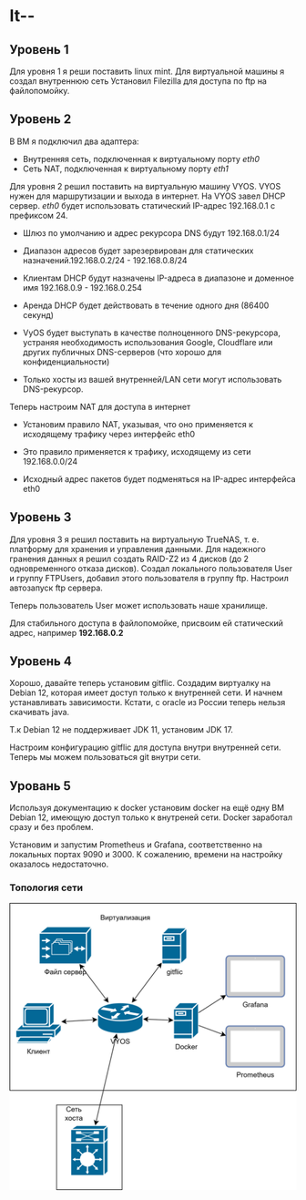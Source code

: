 # It--

## Уровень 1

Для уровня 1 я реши поставить linux mint. Для виртуальной машины я создал внутреннюю сеть Установил Filezilla для доступа по ftp на файлопомойку.

## Уровень 2

В ВМ я подключил два адаптера:

* Внутренняя сеть, подключенная к виртуальному порту *eth0*
* Сеть NAT, подключенная к виртуальному порту *eth1*

Для уровня 2 решил поставить на виртуальную машину VYOS. VYOS нужен для маршрутизации и выхода в интернет. На VYOS завел DHCP сервер. *eth0* будет использовать статический IP-адрес 192.168.0.1 с префиксом 24.

* Шлюз по умолчанию и адрес рекурсора DNS будут 192.168.0.1/24

* Диапазон адресов будет зарезервирован для статических назначений.192.168.0.2/24 - 192.168.0.8/24

* Клиентам DHCP будут назначены IP-адреса в диапазоне и доменное имя 192.168.0.9 - 192.168.0.254

* Аренда DHCP будет действовать в течение одного дня (86400 секунд)

* VyOS будет выступать в качестве полноценного DNS-рекурсора, устраняя необходимость использования Google, Cloudflare или других публичных DNS-серверов (что хорошо для конфиденциальности)

* Только хосты из вашей внутренней/LAN сети могут использовать DNS-рекурсор.

Теперь настроим NAT для доступа в интернет

* Установим правило NAT, указывая, что оно применяется к исходящему трафику через интерфейс eth0

* Это правило применяется к трафику, исходящему из сети 192.168.0.0/24

* Исходный адрес пакетов будет подменяться на IP-адрес интерфейса eth0

## Уровень 3

Для уровня 3 я решил поставить на виртуальную TrueNAS, т. е. платформу для хранения и управления данными. Для надежного гранения данных я решил создать RAID-Z2 из 4 дисков (до 2 одновременного отказа дисков). Создал локального пользователя User и группу FTPUsers, добавил этого пользователя в группу ftp. Настроил автозапуск ftp сервера.

Теперь пользователь User может использовать наше хранилище.

Для стабильного доступа в файлопомойке, присвоим ей статический адрес, например **192.168.0.2**

## Уровень 4

Хорошо, давайте теперь установим gitflic. Создадим виртуалку на Debian 12, которая имеет доступ только к внутренней сети. И начнем устанавливать зависимости. Кстати, с oracle из России теперь нельзя скачивать java.

Т.к Debian 12 не поддерживает JDK 11, установим JDK 17.

Настроим конфигурацию gitflic для доступа внутри внутренней сети. Теперь мы можем пользоваться git внутри сети.

## Уровань 5

Используя документацию к docker установим docker на ещё одну ВМ Debian 12, имеющую доступ только к внутреней сети. Docker заработал сразу и без проблем.

Установим и запустим Prometheus и Grafana, соответственно на локальных портах 9090 и 3000. К сожалению, времени на настройку оказалось недостаточно.

### Топология сети

![Alternate text](it-lab.png)
